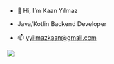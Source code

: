 - 👋 Hi, I’m Kaan Yılmaz
- Java/Kotlin Backend Developer

- 📫 yyilmazkaan@gmail.com

![](https://komarev.com/ghpvc/?username=yykaan&color=green)

<!---
yykaan/yykaan is a ✨ special ✨ repository because its `README.md` (this file) appears on your GitHub profile.
You can click the Preview link to take a look at your changes.
--->
